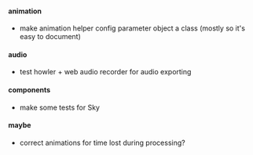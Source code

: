 #### animation
* make animation helper config parameter object a class (mostly so it's easy to document)

#### audio
* test howler + web audio recorder for audio exporting

#### components
* make some tests for Sky

#### maybe
* correct animations for time lost during processing?
